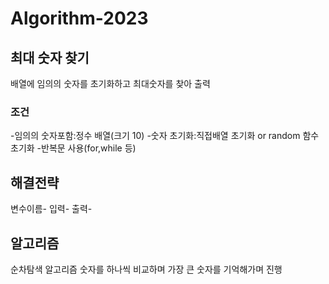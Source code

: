 # Algorithm-2023

## 최대 숫자 찾기
배열에 임의의 숫자를 초기화하고 최대숫자를 찾아 출력

### 조건
-임의의 숫자포함:정수 배열(크기 10)
-숫자 초기화:직접배열 초기화 or random 함수 초기화
-반복문 사용(for,while 등)


## 해결전략
변수이름-
입력-
출력-


## 알고리즘
순차탐색 알고리즘
숫자를 하나씩 비교하며 가장 큰 숫자를 기억해가며 진행 
